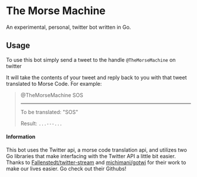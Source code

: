 # The Morse Machine
An experimental, personal, twitter bot written in Go.

## Usage
To use this bot simply send a tweet to the handle `@TheMorseMachine` on twitter

It will take the contents of your tweet and reply back to you with that tweet translated to Morse Code.
For example:

> @TheMorseMachine SOS
>
>***************************
>
> To be translated: "SOS"
>
> Result:
> `...---...`

#### Information
This bot uses the Twitter api, a morse code translation api, and utilizes two Go libraries that make interfacing with the Twitter API a little bit easier.
Thanks to [Fallenstedt/twitter-stream](https://github.com/Fallenstedt/twitter-stream) and [michimani/gotwi](https://github.com/michimani/gotwi) for their work to make our lives easier. Go check out their Githubs!
